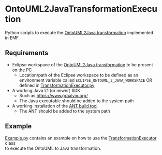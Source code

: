 # OntoUML2JavaTransformationExecution

Python scripts to execute the [OntoUML2Java transformation](https://github.com/GuusVink/ontouml-java-generation) implemented in EMF.

## Requirements
- Eclipse workspace of the [OntoUML2Java transformation](https://github.com/GuusVink/ontouml-java-generation) to be present on the PC
  - Location/path of the Eclipse workspace to be defined as an environment variable called `ECLIPSE_ONTOUML_2_JAVA_WORKSPACE` OR defined in [TransformationExecutor.py](TransformationExecutor.py)
- A working Java 21 (or newer) SDK
  - Such as https://www.graalvm.org/
  - The Java executable should be added to the system path
- A working installation of the [ANT build tool](https://ant.apache.org/)
  - The ANT should be added to the system path


## Example
[Example.py](Example.py) contains an example on how to use the [TransformationExecutor](TransformationExecutor.py) class\
to execute the OntoUML to Java transformation.
